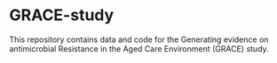 # GRACE-study
This repository contains data and code for the Generating evidence on antimicrobial Resistance in the Aged Care Environment (GRACE) study. 
